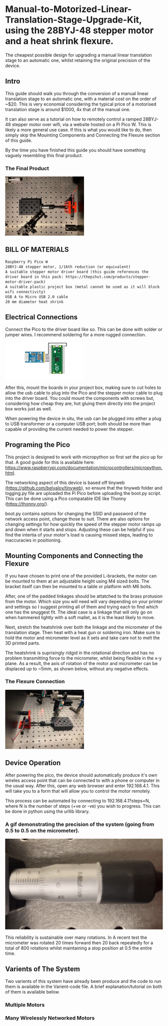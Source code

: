 # Manual-to-Motorized-Linear-Translation-Stage-Upgrade-Kit, using the 28BYJ-48 stepper motor and a heat shrink flexure.
The cheapest possible design for upgrading a manual linear translation stage to an automatic one, whilst retaining the original precision of the device. 

## Intro

This guide should walk you through the conversion of a manual linear translation stage to an automatic one, with a material cost on the order of ~$20. This is very economial considering the typical price of a motorised translation stage is around $1000, 4x that of the manual one.

It can also serve as a tutorial on how to remotely control a ramped 28BYJ-48 stepper motor over wifi, via a website hosted on a Pi Pico W. This is likely a more general use case. If this is what you would like to do, then simply skip the Mouinting Components and Connecting the Flexure section of this guide.

By the time you have finished this guide you should have something vaguely resembling this final product.
### The Final Product

<img src="Media/2.jpg" width=50% height=50% alt = "the Final Product" title="The Final Product">

## BILL OF MATERIALS
  ```
  Raspberry Pi Pico W
  28BYJ-48 stepper motor, 1/16th reduction (or equivalent)
  A suitable stepper motor driver board (this guide references the driver board in this pack: https://thepihut.com/products/stepper-motor-driver-pack)
  A suitable plastic project box (metal cannot be used as it will block wifi connectivity)
  USB A to Micro USB 2.0 cable
  20 mm diameter heat shrink
  ```
  
## Electrical Connections

Connect the Pico to the driver board like so. This can be done with solder or jumper wires. I recommend soldering for a more rugged connection.

<img src="Media/connections2.png" width=50% height=50% alt = "connections" title="connections">

After this, mount the boards in your project box, making sure to cut holes to allow the usb cable to plug into the Pico and the stepper motor cable to plug into the driver board. You could mount the components with screws but, considering how cheap they are, hot gluing them directly into the project box works just as well.

When powering the device in situ, the usb can be plugged into either a plug to USB transformer or a computer USB port; both should be more than capable of providing the current needed to power the stepper.
  
## Programing the Pico

This project is designed to work with micropython so first set the pico up for that. A good guide for this is available here: https://www.raspberrypi.com/documentation/microcontrollers/micropython.html.

The networking aspect of this device is based off tinyweb (https://github.com/belyalov/tinyweb), so ensure that the tinyweb folder and logging.py file are uploaded the Pi Pico before uploading the boot.py script. This can be done using a Pico compatable IDE like Thonny (https://thonny.org/).

boot.py contains options for changing the SSID and password of the network access point, change those to suit. There are also options for changing settings for how quickly the speed of the stepper motor ramps up and down when it starts and stops. Adjusting these can be helpful if you find the intertia of your motor's load is causing missed steps, leading to inaccuracies in positioning.

## Mounting Components and Connecting the Flexure

If you have chosen to print one of the provided L-brackets, the motor can be mounted to them at an adjustable height using M4 sized bolts. The bracket itself can then be mounted to a table or platform with M6 bolts. 

After, one of the padded linkages should be attatched to the brass protusion from the motor. Which size you will need will vary depending on your printer and settings so I suggest printing all of them and trying each to find which one has the snuggest fit. The ideal case is a linkage that will only go on when hammered lightly with a soft mallet, as it is the least likely to move. 

Next, stretch the heatshrink over both the linkage and the micrometer of the translation stage. Then heat with a heat gun or soldering iron. Make sure to hold the motor and micrometer level as it sets and take care not to melt the 3D printed parts.

The heatshrink is suprisingly ridgid in the rotational direction and has no problem transmitting force to the micrometer, whilst being flexible in the x-y plane. As a result, the axis of rotation of the motor and micrometer can be displaced up to ~5mm, as shown below, without any negative effects.

### The Flexure Connection

<img src="Media/1.jpg" width=50% height=50% alt = "Connection" title="Connection">

## Device Operation

After powering the pico, the device should automatically produce it's own wireles access point that can be connected to with a phone or computer in the usual way. After this, open any web browser and enter 192.168.4.1. This will take you to a form that will allow you to control the motor remotely.

This process can be automated by connecting to 192.168.4.1?steps=N, where N is the number of steps (+ve or -ve) you wish to progress. This can be done in python using the urllib library.

### A gif demonstrating the precision of the system (going from 0.5 to 0.5 on the micrometer).

![gif]( Media/3.gif)

This reliability is sustainable over many rotations. In A recent test the micrometer was rotated 20 times forward then 20 back repeatedly for a total of 800 rotations whilst maintaining a stop position at 0.5 the entire time. 

## Varients of The System
Two varients of this system have already been produce and the code to run them is available in the Varient-code file. A brief explanation/tutorial on both of them is available below.
### Multiple Motors

### Many Wirelessly Networked Motors
